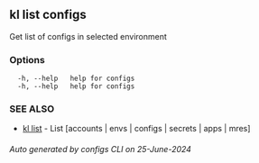 ## kl list configs

Get list of configs in selected environment



### Options

```
  -h, --help   help for configs
  -h, --help   help for configs
```

### SEE ALSO

* [kl list](kl_list.md)  - List [accounts | envs | configs | secrets | apps | mres]

###### Auto generated by configs CLI on 25-June-2024
